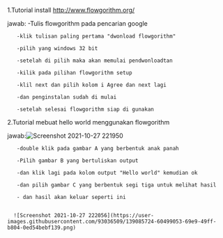 1.Tutorial install http://www.flowgorithm.org/

jawab: -Tulis flowgorithm pada pencarian google

       -klik tulisan paling pertama "dwonload flowgorithm"
       
       -pilih yang windows 32 bit
       
       -setelah di pilih maka akan memulai pendwonloadtan
       
       -kilik pada pilihan flowgorithm setup
     
       -klil next dan pilih kolom i Agree dan next lagi
       
       -dan penginstalan sudah di mulai
       
       -setelah selesai flowgorithm siap di gunakan
       
 2.Tutorial mebuat hello world menggunakan flowgorithm
 
 jawab:![Screenshot 2021-10-27 221950](https://user-images.githubusercontent.com/93036509/139084813-22675aab-099d-49f8-bb84-c5b1bfcd3f2b.png)
 
       -double klik pada gambar A yang berbentuk anak panah
       
       -Pilih gambar B yang bertuliskan output
       
       -dan klik lagi pada kolom output "Hello world" kemudian ok
       
       -dan pilih gambar C yang berbentuk segi tiga untuk melihat hasil
       
       - dan hasil akan keluar seperti ini
       
      
      ![Screenshot 2021-10-27 222056](https://user-images.githubusercontent.com/93036509/139085724-60499053-69e9-49ff-b804-0ed54bebf139.png)


        


       
